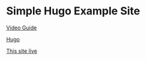 # Simple Hugo Example Site

[Video Guide](https://youtu.be/3wkR8GyDODs)

[Hugo](https://gohugo.io/)

[This site live](https://geeklaunch.github.io/example-hugo-site/)

